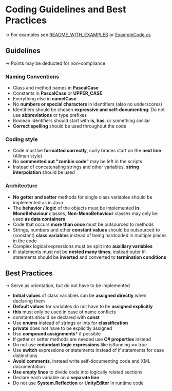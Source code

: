 # Coding Guidelines and Best Practices
-> For examples see [README_WITH_EXAMPLES](README_WITH_EXAMPLES.md) or [ExampleCode.cs](ExampleCode.cs)

## Guidelines
-> Points may be deducted for non-compliance

### Naming Conventions

* Class and method names in **PascalCase**
* Constants in **PascalCase** or **UPPER_CASE**
* Everything else in **camelCase**
* No **numbers or special characters** in identifiers (also no underscores)
* Identifiers should be chosen **expressive and self-documenting**: Do not use **abbreviations** or type prefixes
* Boolean identifiers should start with **is, has**, or something similar
* **Correct spelling** should be used throughout the code

### Coding style
* Code must be **formatted correctly**, curly braces start on the **next line** (Allman style)
* No **commented out "zombie code"** may be left in the scripts
* Instead of concatenating strings and other variables, **string interpolation** should be used

### Architecture
* **No getter and setter** methods for single class variables should be implemented as in Java
* The **behavior / logic** of the objects must be implemented **in MonoBehaviour** classes, **Non-MonoBehaviour** classes may only be used **as data containers**
* Code that occurs **more than once** must be outsourced to methods
* Strings, numbers and other **constant values** should be outsourced to (constant) **class variables** instead of being hardcoded in multiple places in the code
* Complex logical expressions must be split into **auxiliary variables**
* if-statements must not be **nested many times**, instead outer if-statements should be **inverted** and converted to **termination conditions**

## Best Practices
-> Serve as orientation, but do not have to be implemented

* **Initial values** of class variables can be **assigned directly** when declaring them
* **Default values** for variables do not have to be **assigned explicitly**
* **this** must only be used in case of name conflicts
* constants should be declared with **const**
* Use **enums** instead of strings or ints for **classification**
* **private** does not have to be explicitly assigned
* Use **compound assignments*** if possible
* If getter or setter methods are needed use **C# properties** instead
* Do not use **redundant logic expressions** like isRunning == true
* Use **switch** expressions or statements instead of if statements for case distinctions
* **Avoid comments**, instead write self-documenting code and XML documentation
* **Use empty lines** to divide code into logically related sections
* Declare each variable on a **separate line**
* Do not use **System.Reflection** or **UnityEditor** in runtime code
